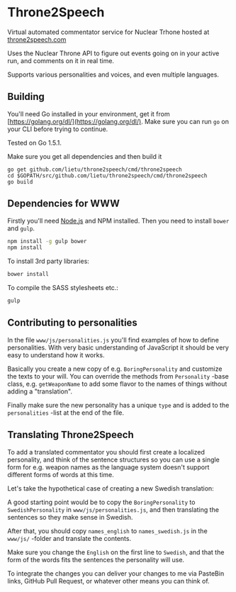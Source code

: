 # Throne2Speech

Virtual automated commentator service for Nuclear Trhone hosted at [throne2speech.com](http://throne2speech.com)

Uses the Nuclear Throne API to figure out events going on in
your active run, and comments on it in real time.

Supports various personalities and voices, and even multiple
languages.


## Building

You'll need Go installed in your environment, get it from [https://golang.org/dl/](https://golang.org/dl/). Make sure you can run `go` on your CLI before trying to continue.

Tested on Go 1.5.1.

Make sure you get all dependencies and then build it

```
go get github.com/lietu/throne2speech/cmd/throne2speech
cd $GOPATH/src/github.com/lietu/throne2speech/cmd/throne2speech
go build
```

## Dependencies for WWW

Firstly you'll need [Node.js]() and NPM installed. Then you need to install `bower` and `gulp`.

```bash
npm install -g gulp bower
npm install
```

To install 3rd party libraries:

```bash
bower install
```

To compile the SASS stylesheets etc.:

```bash
gulp
```


## Contributing to personalities

In the file `www/js/personalities.js` you'll find examples of
how to define personalities. With very basic understanding of
JavaScript it should be very easy to understand how it works.
 
Basically you create a new copy of e.g. `BoringPersonality` and
customize the texts to your will. You can override the methods
from `Personality` -base class, e.g. `getWeaponName` to add
some flavor to the names of things without adding a "translation".

Finally make sure the new personality has a unique `type` and
is added to the `personalities` -list at the end of the file.


## Translating Throne2Speech

To add a translated commentator you should first create a
localized personality, and think of the sentence structures so
you can use a single form for e.g. weapon names as the language
system doesn't support different forms of words at this time.

Let's take the hypothetical case of creating a new Swedish
translation:

A good starting point would be to copy the `BoringPersonality`
to `SwedishPersonality` in `www/js/personalities.js`, and 
then translating the sentences so they make sense in Swedish.

After that, you should copy `names_english` to `names_swedish.js`
in the `www/js/` -folder and translate the contents.

Make sure you change the `English` on the first line to
`Swedish`, and that the form of the words fits the sentences
the personality will use.

To integrate the changes you can deliver your changes to me
via PasteBin links, GitHub Pull Request, or whatever other
means you can think of.
